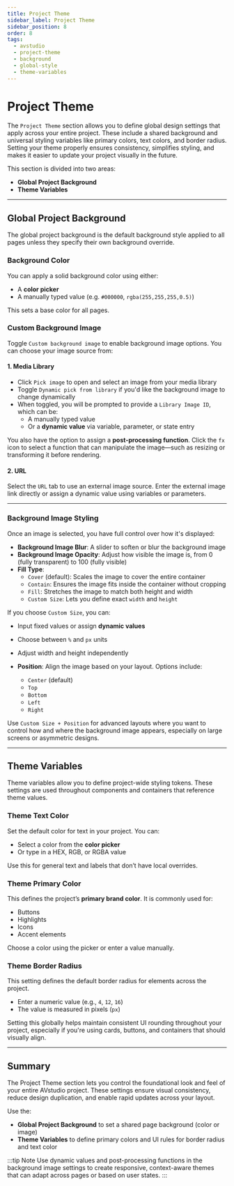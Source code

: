 ```yaml
---
title: Project Theme
sidebar_label: Project Theme
sidebar_position: 8
order: 8
tags:
  - avstudio
  - project-theme
  - background
  - global-style
  - theme-variables
---
```


# Project Theme

The `Project Theme` section allows you to define global design settings that apply across your entire project. These include a shared background and universal styling variables like primary colors, text colors, and border radius. Setting your theme properly ensures consistency, simplifies styling, and makes it easier to update your project visually in the future.

This section is divided into two areas:
- **Global Project Background**
- **Theme Variables**

---

## Global Project Background

The global project background is the default background style applied to all pages unless they specify their own background override.

### Background Color

You can apply a solid background color using either:
- A **color picker**
- A manually typed value (e.g. `#000000`, `rgba(255,255,255,0.5)`)

This sets a base color for all pages.

### Custom Background Image

Toggle `Custom background image` to enable background image options. You can choose your image source from:

#### 1. Media Library

- Click `Pick image` to open and select an image from your media library
- Toggle `Dynamic pick from library` if you'd like the background image to change dynamically
- When toggled, you will be prompted to provide a `Library Image ID`, which can be:
  - A manually typed value
  - Or a **dynamic value** via variable, parameter, or state entry

You also have the option to assign a **post-processing function**. Click the `fx` icon to select a function that can manipulate the image—such as resizing or transforming it before rendering.

#### 2. URL

Select the `URL` tab to use an external image source. Enter the external image link directly or assign a dynamic value using variables or parameters.

---

### Background Image Styling

Once an image is selected, you have full control over how it's displayed:

- **Background Image Blur**: A slider to soften or blur the background image
- **Background Image Opacity**: Adjust how visible the image is, from 0 (fully transparent) to 100 (fully visible)
- **Fill Type**:
  - `Cover` (default): Scales the image to cover the entire container
  - `Contain`: Ensures the image fits inside the container without cropping
  - `Fill`: Stretches the image to match both height and width
  - `Custom Size`: Lets you define exact `width` and `height`

If you choose `Custom Size`, you can:
- Input fixed values or assign **dynamic values**
- Choose between `%` and `px` units
- Adjust width and height independently

- **Position**: Align the image based on your layout. Options include:
  - `Center` (default)
  - `Top`
  - `Bottom`
  - `Left`
  - `Right`

Use `Custom Size + Position` for advanced layouts where you want to control how and where the background image appears, especially on large screens or asymmetric designs.

---

## Theme Variables

Theme variables allow you to define project-wide styling tokens. These settings are used throughout components and containers that reference theme values.

### Theme Text Color

Set the default color for text in your project. You can:
- Select a color from the **color picker**
- Or type in a HEX, RGB, or RGBA value

Use this for general text and labels that don’t have local overrides.

### Theme Primary Color

This defines the project’s **primary brand color**. It is commonly used for:
- Buttons
- Highlights
- Icons
- Accent elements

Choose a color using the picker or enter a value manually.

### Theme Border Radius

This setting defines the default border radius for elements across the project.

- Enter a numeric value (e.g., `4`, `12`, `16`)
- The value is measured in pixels (`px`)

Setting this globally helps maintain consistent UI rounding throughout your project, especially if you're using cards, buttons, and containers that should visually align.

---

## Summary

The Project Theme section lets you control the foundational look and feel of your entire AVstudio project. These settings ensure visual consistency, reduce design duplication, and enable rapid updates across your layout.

Use the:
- **Global Project Background** to set a shared page background (color or image)
- **Theme Variables** to define primary colors and UI rules for border radius and text color

:::tip Note
Use dynamic values and post-processing functions in the background image settings to create responsive, context-aware themes that can adapt across pages or based on user states.
:::
